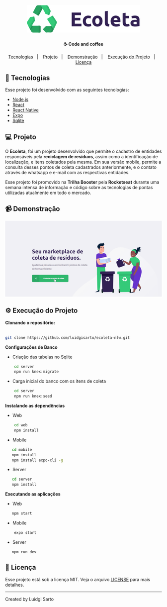 


<h1 align="center">
    <img alt="Ecoleta" src="./web/src/assets/logo.svg">
</h1>

<h4 align="center">
  ☕ Code and coffee
</h4>
<p align="center">
  <a href="#loudspeaker-tecnologias">Tecnologias</a>&nbsp;&nbsp;&nbsp;|&nbsp;&nbsp;&nbsp;
  <a href="#computer-projeto">Projeto</a>&nbsp;&nbsp;&nbsp;|&nbsp;&nbsp;&nbsp;
  <a href="#video_camera-demonstração">Demonstração</a>&nbsp;&nbsp;&nbsp;|&nbsp;&nbsp;&nbsp;
  <a href="#gear-execução-do-projeto">Execução do Projeto</a>&nbsp;&nbsp;&nbsp;|&nbsp;&nbsp;&nbsp;
  <a href="#memo-licença">Licença</a>
</p>



## :loudspeaker: Tecnologias

Esse projeto foi desenvolvido com as seguintes tecnologias:

- [Node.js](https://nodejs.org/en/)
- [React](https://reactjs.org)
- [React Native](https://facebook.github.io/react-native/)
- [Expo](https://expo.io/)
- [Sqlite](https://www.sqlite.org/)

## 💻 Projeto

O **Ecoleta**, foi um projeto desenvolvido que permite o cadastro de entidades responsáveis pela **reciclagem de resíduos**, assim como a identificação de localização, e itens coletados pela mesma. Em sua versão mobile, permite a consulta desses pontos de coleta cadastrados anteriormente, e o contato através de whatsapp e e-mail com as respectivas entidades. 

Esse projeto foi promovido na **Trilha Booster** pela **Rocketseat** durante uma semana intensa de informação e código  sobre as tecnologias de pontas utilizadas atualmente em todo o mercado.

## :video_camera: Demonstração
![](./ecoleta.gif)


## :gear: Execução do Projeto
**Clonando o repositório:**

```bash 

git clone https://github.com/luidgisarto/ecoleta-nlw.git

```

**Configurações de Banco**
- Criação das tabelas no Sqlite
 ```bash 
	 cd server
	 npm run knex:migrate
```
- Carga inicial do banco com os itens de coleta
 ```bash 
	 cd server
	 npm run knex:seed
```


**Instalando as dependências**

 - Web
 ```bash 
	 cd web
	 npm install
```
 - Mobile
  ```bash 
	 cd mobile
	 npm install
	 npm install expo-cli -g
```
 - Server
  ```bash 
	 cd server
	 npm install
```

**Executando as aplicações**
 - Web
 ``` bash
	npm start
```
 - Mobile
 ``` bash
	 expo start
```
 - Server
 ``` bash
	npm run dev
```



## :memo: Licença

Esse projeto está sob a licença MIT. Veja o arquivo [LICENSE](LICENSE.md) para mais detalhes.

---

Created by Luidgi Sarto

